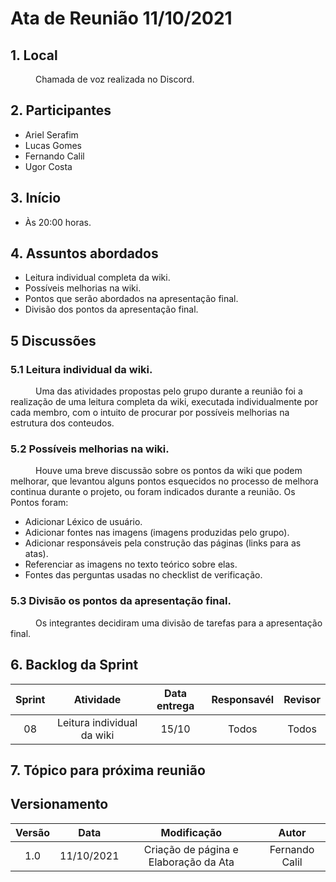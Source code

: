 # Ata de Reunião 11/10/2021


## 1. Local
<p style="text-indent: 40px; align="justify"> Chamada de voz realizada no Discord.</p>

## 2. Participantes
- Ariel Serafim 
- Lucas Gomes
- Fernando Calil
- Ugor Costa


## 3. Início
- Às 20:00 horas.

## 4. Assuntos abordados
- Leitura individual completa da wiki.
- Possíveis melhorias na wiki.
- Pontos que serão abordados na apresentação final.
- Divisão dos pontos da apresentação final.

## 5 Discussões

### 5.1 Leitura individual da wiki.

<p style="text-indent: 40px; align="justify"> Uma das atividades propostas pelo grupo durante a reunião foi a realização de uma leitura completa da wiki, executada individualmente por cada membro, com o intuito de procurar por possíveis melhorias na estrutura dos conteudos.</p>

### 5.2 Possíveis melhorias na wiki.
<p style="text-indent: 40px; align="justify"> Houve uma breve discussão sobre os pontos da wiki que podem melhorar, que levantou alguns pontos esquecidos no processo de melhora continua durante o projeto, ou foram indicados durante a reunião. Os Pontos foram:  </p>
  
- Adicionar Léxico de usuário.
- Adicionar fontes nas imagens (imagens produzidas pelo grupo).
- Adicionar responsáveis pela construção das páginas (links para as atas).
- Referenciar as imagens no texto teórico sobre elas.
- Fontes das perguntas usadas no checklist de verificação.


### 5.3 Divisão os pontos da apresentação final.
<p style="text-indent: 40px; align="justify"> Os integrantes decidiram uma divisão de tarefas para a apresentação final.</p>  

## 6. Backlog da Sprint

<center>

| Sprint | Atividade | Data entrega | Responsavél | Revisor |
|:--:|:--:|:--:|:--:|:--:|
| 08 | Leitura individual da wiki | 15/10 | Todos | Todos |

</center>


## 7. Tópico para próxima reunião



## Versionamento
<center>

| Versão | Data | Modificação | Autor |
|:--:|:--:|:--:|:--:|
| 1.0  | 11/10/2021 | Criação de página e Elaboração da Ata | Fernando Calil |

</center>